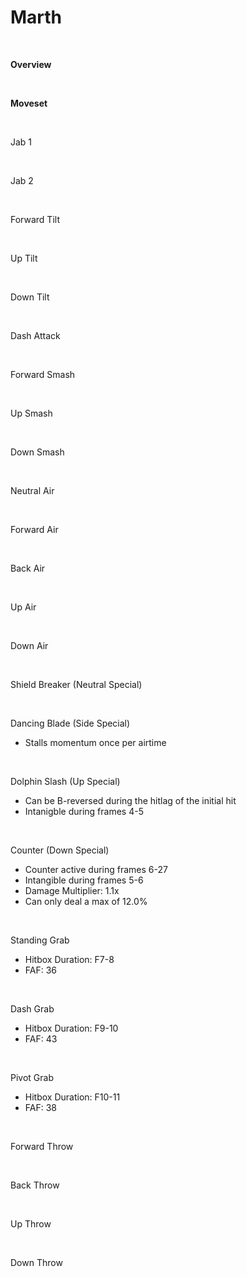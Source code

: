 # Marth
<br>

<!DOCTYPE html>
<meta name="viewport" content="width=device-width; initial-scale=1.0;">
<link rel="stylesheet" type="text/css" href="../../style.css">

<p class="center"><b>Overview</b></p>
<p class="info"></p>
<br>

<p class="center"><b>Moveset</b></p>
<br>
<p>Jab 1</p><div class="charTable"></div>
<br>
<p>Jab 2</p><div class="charTable"></div>
<br>
<p>Forward Tilt</p><div class="charTable"></div>
<br>
<p>Up Tilt</p><div class="charTable"></div>
<br>
<p>Down Tilt</p><div class="charTable"></div>
<br>
<p>Dash Attack</p><div class="charTable"></div>
<br>
<p>Forward Smash</p><div class="charTable"></div>
<br>
<p>Up Smash</p><div class="charTable"></div>
<br>
<p>Down Smash</p><div class="charTable"></div>
<br>
<p>Neutral Air</p><div class="charTable"></div>
<br>
<p>Forward Air</p><div class="charTable"></div>
<br>
<p>Back Air</p><div class="charTable"></div>
<br>
<p>Up Air</p><div class="charTable"></div>
<br>
<p>Down Air</p><div class="charTable"></div>
<br>
<p>Shield Breaker (Neutral Special)</p><div class="charTable"></div>
<br>
<p>Dancing Blade (Side Special)</p>
<ul>
  <li>Stalls momentum once per airtime</li>
</ul>
<div class="charTable"></div>
<br>
<p>Dolphin Slash (Up Special)</p>
<ul>
  <li>Can be B-reversed during the hitlag of the initial hit</li>
  <li>Intanigble during frames 4-5</li>
</ul>
<div class="charTable"></div>
<br>
<p>Counter (Down Special)</p>
<ul>
  <li>Counter active during frames 6-27</li>
  <li>Intangible during frames 5-6</li>
  <li>Damage Multiplier: 1.1x</li>
  <li>Can only deal a max of 12.0%</li>
</ul>
<div class="charTable"></div>
<br>
<p>Standing Grab</p>
<ul>
  <li>Hitbox Duration: F7-8</li>
  <li>FAF: 36</li>
</ul>
<br>
<p>Dash Grab</p>
<ul>
  <li>Hitbox Duration: F9-10</li>
  <li>FAF: 43</li>
</ul>
<br>
<p>Pivot Grab</p>
<ul>
  <li>Hitbox Duration: F10-11</li>
  <li>FAF: 38</li>
</ul>
<br>
<p>Forward Throw</p><div class="charTable"></div>
<br>
<p>Back Throw</p><div class="charTable"></div>
<br>
<p>Up Throw</p><div class="charTable"></div>
<br>
<p>Down Throw</p><div class="charTable"></div>

<script src="https://ajax.googleapis.com/ajax/libs/jquery/3.6.3/jquery.min.js"></script>
<script src="../../js/arrow.js"></script>
<script type="text/javascript" src="../../js/dataparser.js"></script>
<script type="text/javascript">
  importFile("./data/data_marth.json");
</script>